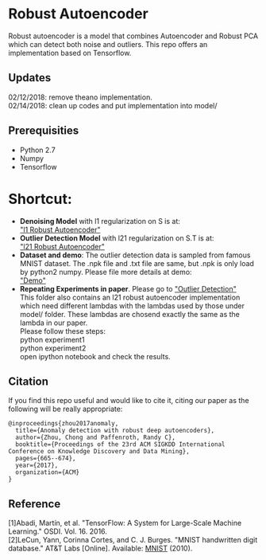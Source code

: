 # Robust Autoencoder
Robust autoencoder is a model that combines Autoencoder and Robust PCA which can detect both noise and outliers. This repo offers an implementation based on Tensorflow.
## Updates
02/12/2018: remove theano implementation. <br>
02/14/2018: clean up codes and put implementation into model/ <br>

## Prerequisities

- Python 2.7
- Numpy
- Tensorflow

# Shortcut:
 - **Denoising Model** with l1 regularization on S is at:<br>
["l1 Robust Autoencoder"](https://github.com/zc8340311/RobustAutoencoder/blob/master/model/l21RobustDeepAutoencoder.py) <br>
 - **Outlier Detection Model** with l21 regularization on S.T is at:<br>
["l21 Robust Autoencoder"](https://github.com/zc8340311/RobustAutoencoder/blob/master/model/l21RobustDeepAutoencoderOnST.py) <br>
 - **Dataset and demo**: The outlier detection data is sampled from famous MNIST dataset. The .npk file and .txt file are same, but .npk is only load by python2 numpy. Please file more details at demo:<br>
["Demo"](https://github.com/zc8340311/RobustAutoencoder/blob/master/data/Data%20Load%20and%20Show.ipynb) <br>
 - **Repeating Experiments in paper**. Please go to ["Outlier Detection"](https://github.com/zc8340311/RobustAutoencoder/tree/master/experiments/Outlier%20Detection) <br>
This folder also contains an l21 robust autoencoder implementation which need different lambdas with the lambdas used by those under model/ folder. These lambdas are chosend exactly the same as the lambda in our paper. <br>
Please follow these steps: <br>
python experiment1 <br>
python experiment2 <br>
open ipython notebook and check the results. <br>

## Citation
If you find this repo useful and would like to cite it, citing our paper as the following will be really appropriate: <br>

```
@inproceedings{zhou2017anomaly,
  title={Anomaly detection with robust deep autoencoders},
  author={Zhou, Chong and Paffenroth, Randy C},
  booktitle={Proceedings of the 23rd ACM SIGKDD International Conference on Knowledge Discovery and Data Mining},
  pages={665--674},
  year={2017},
  organization={ACM}
}
```
## Reference
[1]Abadi, Martín, et al. "TensorFlow: A System for Large-Scale Machine Learning." OSDI. Vol. 16. 2016. <br>
[2]LeCun, Yann, Corinna Cortes, and C. J. Burges. "MNIST handwritten digit database." AT&T Labs [Online]. Available: [MNIST](http://yann.lecun.com/exdb/mnist) (2010).